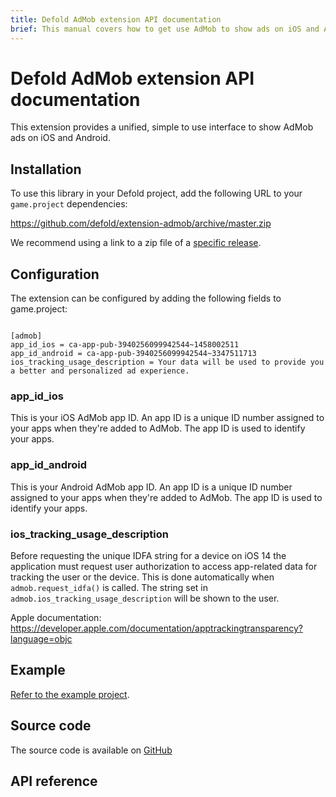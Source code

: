```yaml
---
title: Defold AdMob extension API documentation
brief: This manual covers how to get use AdMob to show ads on iOS and Android in Defold.
---
```


# Defold AdMob extension API documentation

This extension provides a unified, simple to use interface to show AdMob ads on iOS and Android.


## Installation
To use this library in your Defold project, add the following URL to your `game.project` dependencies:

https://github.com/defold/extension-admob/archive/master.zip

We recommend using a link to a zip file of a [specific release](https://github.com/defold/extension-admob/releases).


## Configuration
The extension can be configured by adding the following fields to game.project:

```

[admob]
app_id_ios = ca-app-pub-3940256099942544~1458002511
app_id_android = ca-app-pub-3940256099942544~3347511713
ios_tracking_usage_description = Your data will be used to provide you a better and personalized ad experience.
```

### app_id_ios
This is your iOS AdMob app ID. An app ID is a unique ID number assigned to your apps when they're added to AdMob. The app ID is used to identify your apps.

### app_id_android
This is your Android AdMob app ID. An app ID is a unique ID number assigned to your apps when they're added to AdMob. The app ID is used to identify your apps.

### ios_tracking_usage_description

Before requesting the unique IDFA string for a device on iOS 14 the application must request user authorization to access app-related data for tracking the user or the device. This is done automatically when `admob.request_idfa()` is called. The string set in `admob.ios_tracking_usage_description` will be shown to the user.

Apple documentation: https://developer.apple.com/documentation/apptrackingtransparency?language=objc


## Example

[Refer to the example project](https://github.com/defold/extension-admob/blob/master/main/ads.gui_script).


## Source code

The source code is available on [GitHub](https://github.com/defold/extension-admob)


## API reference
